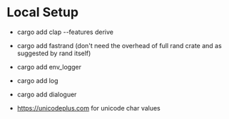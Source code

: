 # Local Setup

- cargo add clap --features derive
- cargo add fastrand (don't need the overhead of full rand crate and as suggested by rand itself)
- cargo add env_logger
- cargo add log
- cargo add dialoguer

- https://unicodeplus.com for unicode char values